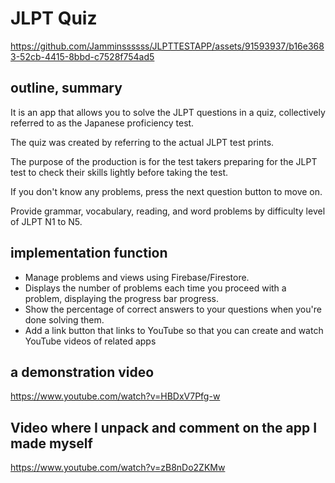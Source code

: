 # JLPT Quiz


https://github.com/Jamminssssss/JLPTTESTAPP/assets/91593937/b16e3683-52cb-4415-8bbd-c7528f754ad5

## outline, summary

It is an app that allows you to solve the JLPT questions in a quiz, collectively referred to as the Japanese proficiency test.

The quiz was created by referring to the actual JLPT test prints.

The purpose of the production is for the test takers preparing for the JLPT test to check their skills lightly before taking the test.

If you don't know any problems, press the next question button to move on.

Provide grammar, vocabulary, reading, and word problems by difficulty level of JLPT N1 to N5.

## implementation function

- Manage problems and views using Firebase/Firestore.
- Displays the number of problems each time you proceed with a problem, displaying the progress bar progress.
- Show the percentage of correct answers to your questions when you're done solving them.
- Add a link button that links to YouTube so that you can create and watch YouTube videos of related apps

## a demonstration video

https://www.youtube.com/watch?v=HBDxV7Pfg-w

## Video where I unpack and comment on the app I made myself

https://www.youtube.com/watch?v=zB8nDo2ZKMw
